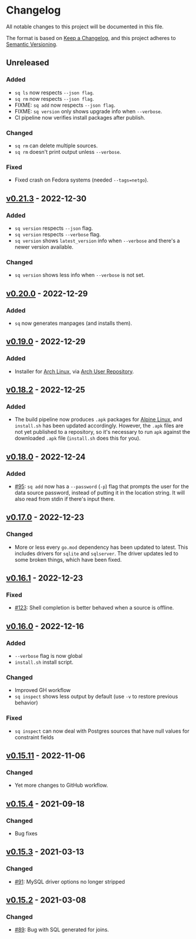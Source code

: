 # Changelog

All notable changes to this project will be documented in this file.

The format is based on [Keep a Changelog](https://keepachangelog.com/en/1.0.0/),
and this project adheres to [Semantic Versioning](https://semver.org/spec/v2.0.0.html).

## Unreleased

### Added

- `sq ls` now respects `--json flag`.
- `sq rm` now respects `--json flag`.
- FIXME: `sq add` now respects `--json flag`.
- FIXME: `sq version` only shows upgrade info when `--verbose`.
- CI pipeline now verifies install packages after publish.

### Changed

- `sq rm` can delete multiple sources.
- `sq rm` doesn't print output unless `--verbose`.


### Fixed

- Fixed crash on Fedora systems (needed `--tags=netgo`).

## [v0.21.3] - 2022-12-30

### Added

- `sq version` respects `--json` flag.
- `sq version` respects `--verbose` flag.
- `sq version` shows `latest_version` info when `--verbose` and there's a newer version available.

### Changed

- `sq version` shows less info when `--verbose` is not set.

## [v0.20.0] - 2022-12-29

### Added

- `sq` now generates manpages (and installs them). 

## [v0.19.0] - 2022-12-29

### Added

- Installer for [Arch Linux](https://archlinux.org), 
  via [Arch User Repository](https://aur.archlinux.org). 

## [v0.18.2] - 2022-12-25

### Added

- The build pipeline now produces `.apk` packages for [Alpine Linux](https://www.alpinelinux.org),
  and `install.sh` has been updated accordingly. However, the `.apk` files
  are not yet published to a repository, so it's necessary to run `apk` against
  the downloaded `.apk` file (`install.sh` does this for you).


## [v0.18.0] - 2022-12-24

### Added

- [#95]: `sq add` now has a `--password` (`-p`) flag that prompts the user for the data source
  password, instead of putting it in the location string. It will also read from stdin
  if there's input there.

## [v0.17.0] - 2022-12-23

### Changed

- More or less every `go.mod` dependency has been updated to latest. This includes
  drivers for `sqlite` and `sqlserver`. The driver updates led to some broken
  things, which have been fixed.

## [v0.16.1] - 2022-12-23

### Fixed

- [#123]: Shell completion is better behaved when a source is offline.

## [v0.16.0] - 2022-12-16

### Added

- `--verbose` flag is now global
- `install.sh` install script.

### Changed

- Improved GH workflow
- `sq inspect` shows less output by default (use `-v` to restore previous behavior)

### Fixed

- `sq inspect` can now deal with Postgres sources that have null values for constraint fields

## [v0.15.11] - 2022-11-06

### Changed

- Yet more changes to GitHub workflow.


## [v0.15.4] - 2021-09-18

### Changed

- Bug fixes

## [v0.15.3] - 2021-03-13

### Changed

- [#91]: MySQL driver options no longer stripped

## [v0.15.2] - 2021-03-08

### Changed

- [#89]: Bug with SQL generated for joins.


[v0.21.3]: https://github.com/neilotoole/sq/compare/v0.20.0...v0.21.3
[v0.20.0]: https://github.com/neilotoole/sq/compare/v0.19.0...v0.20.0
[v0.19.0]: https://github.com/neilotoole/sq/compare/v0.18.2...v0.19.0
[v0.18.2]: https://github.com/neilotoole/sq/compare/v0.18.0...v0.18.2
[v0.18.0]: https://github.com/neilotoole/sq/compare/v0.17.0...v0.18.0
[v0.17.0]: https://github.com/neilotoole/sq/compare/v0.16.1...v0.17.0
[v0.16.1]: https://github.com/neilotoole/sq/compare/v0.16.0...v0.16.1
[v0.16.0]: https://github.com/neilotoole/sq/compare/v0.15.11...v0.16.0
[v0.15.11]: https://github.com/neilotoole/sq/compare/v0.15.4...v0.15.11
[v0.15.4]: https://github.com/neilotoole/sq/compare/v0.15.3...v0.15.4
[v0.15.3]: https://github.com/neilotoole/sq/compare/v0.15.2...v0.15.3
[v0.15.2]: https://github.com/neilotoole/sq/releases/tag/v0.15.2

[#123]: https://github.com/neilotoole/sq/issues/123
[#95]: https://github.com/neilotoole/sq/issues/93
[#91]: https://github.com/neilotoole/sq/pull/91
[#89]: https://github.com/neilotoole/sq/pull/89
